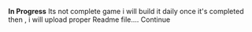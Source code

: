**In Progress** Its not complete game i will build it daily once it's completed then , i will upload proper Readme file.... 
Continue

